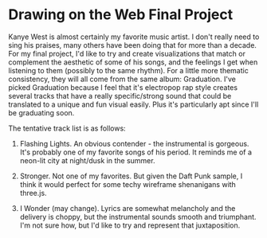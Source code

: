 # Drawing on the Web Final Project

Kanye West is almost certainly my favorite music artist. I don't really need to sing his praises, many others have been doing that for more than a decade. For my final project, I'd like to try and create visualizations that match or complement the aesthetic of some of his songs, and the feelings I get when listening to them (possibly to the same rhythm). For a little more thematic consistency, they will all come from the same album: Graduation. I've picked Graduation because I feel that it's electropop rap style creates several tracks that have a really specific/strong sound that could be translated to a unique and fun visual easily. Plus it's particularly apt since I'll be graduating soon.

The tentative track list is as follows:

1. Flashing Lights. An obvious contender - the instrumental is gorgeous. It's probably one of my favorite songs of his period. It reminds me of a neon-lit city at night/dusk in the summer.

2. Stronger. Not one of my favorites. But given the Daft Punk sample, I think it would perfect for some techy wireframe shenanigans with three.js.

3. I Wonder (may change). Lyrics are somewhat melancholy and the delivery is choppy, but the instrumental sounds smooth and triumphant. I'm not sure how, but I'd like to try and represent that juxtaposition.
